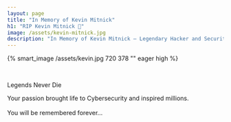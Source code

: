 ```yaml
---
layout: page
title: "In Memory of Kevin Mitnick" 
h1: "RIP Kevin Mitnick 🖤"
image: /assets/kevin-mitnick.jpg
description: "In Memory of Kevin Mitnick — Legendary Hacker and Security Pioneer Who Inspired Curiosity, Learning, and Exploration in the World of Cybersecurity."
---
```


{% smart_image /assets/kevin.jpg 720 378 "" eager high %}

<br>

<p class="memorial">
Legends Never Die
</p>

<p class="memorial-text">
Your passion brought life to Cybersecurity and inspired millions.<br><br>
You will be remembered forever…
</p>

